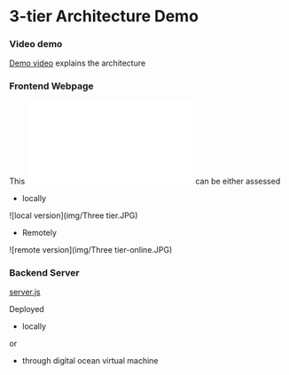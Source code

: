 # 3-tier Architecture Demo

### Video demo

[Demo video](https://youtu.be/5S-OaFjtILE) explains the architecture

### Frontend Webpage

This ![webpage index.html](public/index.html) can be either assessed 


- locally

![local version](img/Three tier.JPG)


    
- Remotely

![remote version](img/Three tier-online.JPG)

  
### Backend Server

[server.js](server.js)

Deployed
-  locally 


or 


- through digital ocean virtual machine



